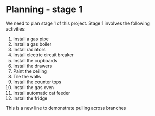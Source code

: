 # Planning - stage 1

We need to plan stage 1 of this project. Stage 1 involves the following activities:

1. Install a gas pipe
1. Install a gas boiler
1. Install radiators
1. Install electric circuit breaker
1. Install the cupboards
1. Install the drawers
1. Paint the ceiling
1. Tile the walls
1. Install the counter tops
1. Install the gas oven
1. Install automatic cat feeder
1. Install the fridge

This is a new line to demonstrate pulling across branches

